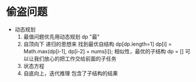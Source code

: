 # 偷盗问题

- 动态规划
    1. 最值问题优先用动态规划   dp
    "最"
    2. 自顶向下  递归的思想来 找到最优自结构
    dp[dp.length=1]
    dp[i] = Math.max(dp[i-1], dp[i-2] + nums[i]);
    相似性，最优的子结构 dp = [] 可以让我们放心的把工作交给前面的子任务
    3. 状态方程
    4. 自底向上，迭代推理
        包含了子结构的结果